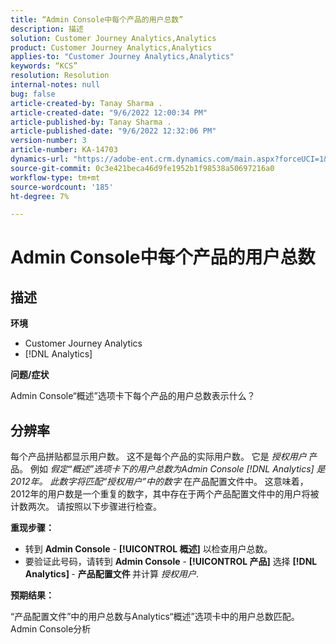 ```yaml
---
title: “Admin Console中每个产品的用户总数”
description: 描述
solution: Customer Journey Analytics,Analytics
product: Customer Journey Analytics,Analytics
applies-to: "Customer Journey Analytics,Analytics"
keywords: “KCS”
resolution: Resolution
internal-notes: null
bug: false
article-created-by: Tanay Sharma .
article-created-date: "9/6/2022 12:00:34 PM"
article-published-by: Tanay Sharma .
article-published-date: "9/6/2022 12:32:06 PM"
version-number: 3
article-number: KA-14703
dynamics-url: "https://adobe-ent.crm.dynamics.com/main.aspx?forceUCI=1&pagetype=entityrecord&etn=knowledgearticle&id=45be0a81-db2d-ed11-9db1-002248086735"
source-git-commit: 0c3e421beca46d9fe1952b1f98538a50697216a0
workflow-type: tm+mt
source-wordcount: '185'
ht-degree: 7%

---
```


# Admin Console中每个产品的用户总数

## 描述


<b>环境</b>

- Customer Journey Analytics
- [!DNL Analytics]




<b>问题/症状</b>

Admin Console“概述”选项卡下每个产品的用户总数表示什么？




## 分辨率


每个产品拼贴都显示用户数。 这不是每个产品的实际用户数。 它是 *授权用户* 产品。 例如 *假定“概述”选项卡下的用户总数为Admin Console [!DNL Analytics] 是2012年。 此数字将匹配“授权用户”中的数字* 在产品配置文件中。 这意味着，2012年的用户数是一个重复的数字，其中存在于两个产品配置文件中的用户将被计数两次。 请按照以下步骤进行检查。

<b>重现步骤：</b>

- 转到 <b>Admin Console</b> - <b>[!UICONTROL 概述]</b> 以检查用户总数。
- 要验证此号码，请转到 <b>Admin Console</b> - <b>[!UICONTROL 产品]</b> 选择 <b>[!DNL Analytics] </b> - <b>产品配置文件 </b>并计算 *授权用户*.




<b>预期结果：</b>

“产品配置文件”中的用户总数与Analytics“概述”选项卡中的用户总数匹配。Admin Console分析

